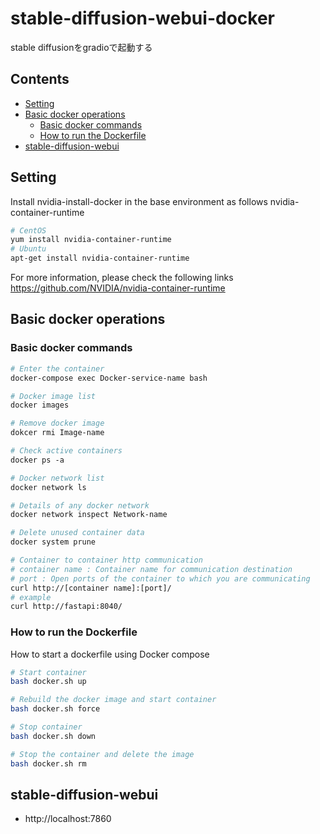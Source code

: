 # stable-diffusion-webui-docker
stable diffusionをgradioで起動する

## Contents
* [Setting](#setting)
* [Basic docker operations](#basic-docker-operations)
    * [Basic docker commands](#basic-docker-commands)
    * [How to run the Dockerfile](#how-to-run-the-dockerfile)
* [stable-diffusion-webui](#stable-diffusion-webui)



## Setting
Install nvidia-install-docker in the base environment as follows
nvidia-container-runtime
```bash
# CentOS
yum install nvidia-container-runtime
# Ubuntu
apt-get install nvidia-container-runtime
```
For more information, please check the following links
https://github.com/NVIDIA/nvidia-container-runtime



## Basic docker operations
### Basic docker commands
```Dockerfile
# Enter the container
docker-compose exec Docker-service-name bash

# Docker image list
docker images

# Remove docker image
dokcer rmi Image-name

# Check active containers
docker ps -a

# Docker network list
docker network ls

# Details of any docker network
docker network inspect Network-name

# Delete unused container data
docker system prune

# Container to container http communication
# container name : Container name for communication destination
# port : Open ports of the container to which you are communicating
curl http://[container name]:[port]/
# example
curl http://fastapi:8040/
```


### How to run the Dockerfile
How to start a dockerfile using Docker compose
```bash
# Start container
bash docker.sh up

# Rebuild the docker image and start container
bash docker.sh force

# Stop container
bash docker.sh down

# Stop the container and delete the image
bash docker.sh rm 
```


## stable-diffusion-webui
* http://localhost:7860


